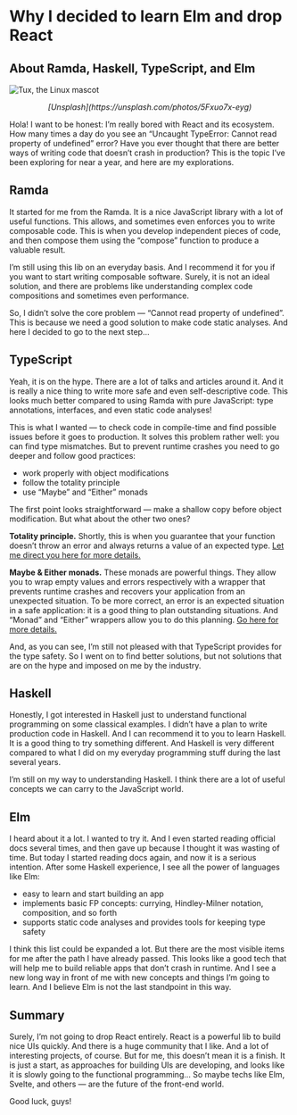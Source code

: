 # Why I decided to learn Elm and drop React

## About Ramda, Haskell, TypeScript, and Elm

![Tux, the Linux mascot](https://github.com/balovbohdan/personal-blog/blob/main/docs/assets/post-cover.jpg?raw=true)
<center><em>[Unsplash](https://unsplash.com/photos/5Fxuo7x-eyg)</em></center>

Hola! I want to be honest: I’m really bored with React and its ecosystem. How many times a day do you see an “Uncaught TypeError: Cannot read property of undefined” error? Have you ever thought that there are better ways of writing code that doesn’t crash in production? This is the topic I’ve been exploring for near a year, and here are my explorations.

## Ramda

It started for me from the Ramda. It is a nice JavaScript library with a lot of useful functions. This allows, and sometimes even enforces you to write composable code. This is when you develop independent pieces of code, and then compose them using the “compose” function to produce a valuable result.


I’m still using this lib on an everyday basis. And I recommend it for you if you want to start writing composable software. Surely, it is not an ideal solution, and there are problems like understanding complex code compositions and sometimes even performance.

So, I didn’t solve the core problem — “Cannot read property of undefined”. This is because we need a good solution to make code static analyses. And here I decided to go to the next step…

## TypeScript

Yeah, it is on the hype. There are a lot of talks and articles around it. And it is really a nice thing to write more safe and even self-descriptive code. This looks much better compared to using Ramda with pure JavaScript: type annotations, interfaces, and even static code analyses!

This is what I wanted — to check code in compile-time and find possible issues before it goes to production. It solves this problem rather well: you can find type mismatches. But to prevent runtime crashes you need to go deeper and follow good practices:

- work properly with object modifications
- follow the totality principle
- use “Maybe” and “Either” monads

The first point looks straightforward — make a shallow copy before object modification. But what about the other two ones?

**Totality principle.** Shortly, this is when you guarantee that your function doesn’t throw an error and always returns a value of an expected type. [Let me direct you here for more details.](https://kowainik.github.io/posts/totality)

**Maybe & Either monads.** These monads are powerful things. They allow you to wrap empty values and errors respectively with a wrapper that prevents runtime crashes and recovers your application from an unexpected situation. To be more correct, an error is an expected situation in a safe application: it is a good thing to plan outstanding situations. And “Monad” and “Either” wrappers allow you to do this planning. [Go here for more details.](https://mostly-adequate.gitbook.io/mostly-adequate-guide/ch08)

And, as you can see, I’m still not pleased with that TypeScript provides for the type safety. So I went on to find better solutions, but not solutions that are on the hype and imposed on me by the industry.

## Haskell

Honestly, I got interested in Haskell just to understand functional programming on some classical examples. I didn’t have a plan to write production code in Haskell. And I can recommend it to you to learn Haskell. It is a good thing to try something different. And Haskell is very different compared to what I did on my everyday programming stuff during the last several years.

I’m still on my way to understanding Haskell. I think there are a lot of useful concepts we can carry to the JavaScript world.

## Elm

I heard about it a lot. I wanted to try it. And I even started reading official docs several times, and then gave up because I thought it was wasting of time. But today I started reading docs again, and now it is a serious intention. After some Haskell experience, I see all the power of languages like Elm:

- easy to learn and start building an app
- implements basic FP concepts: currying, Hindley-Milner notation, composition, and so forth
- supports static code analyses and provides tools for keeping type safety

I think this list could be expanded a lot. But there are the most visible items for me after the path I have already passed. This looks like a good tech that will help me to build reliable apps that don’t crash in runtime. And I see a new long way in front of me with new concepts and things I’m going to learn. And I believe Elm is not the last standpoint in this way.

## Summary

Surely, I’m not going to drop React entirely. React is a powerful lib to build nice UIs quickly. And there is a huge community that I like. And a lot of interesting projects, of course. But for me, this doesn’t mean it is a finish. It is just a start, as approaches for building UIs are developing, and looks like it is slowly going to the functional programming… So maybe techs like Elm, Svelte, and others — are the future of the front-end world.

Good luck, guys!
